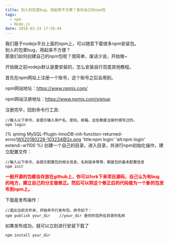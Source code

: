 ```yaml
---
title: 别人的包里bug，用起来不方便？发布自己的npm包
tags:
  - npm
  - Node.js
date: 2018-02-24 17:58:44
---
```

我们基于nodejs平台上面的npm上，可以随意下载很多npm安装包。  
别人的包里bug，用起来不方便？  
那我们如何创建自己的npm包呢？很简单，废话少说，开始做~

开始做之前nodejs默认是要安装的，怎么安装自行百度其他教程。

首先在npm网站上注册一个账号，这个账号之后会用到。

npm网站地址：https://www.npmjs.com/

npm网站注册地址：https://www.npmjs.com/signup

注册完毕，回到命令行工具:

``` 
//输入以下命令，会提示输入用户名、密码、邮箱，这些都是注册时填写过的。
npm login
```
{% qnimg MySQL-Plugin-InnoDB-init-function-returned-error/WX20180228-103234@2x.png 'title:npm login' 'alt:npm login' extend:-w1100 %}
创建一个自己的目录，进入目录，并进行npm初始化操作，建立配置文件：

```
//输入以下命令，会提示配置包的相关信息，名称版本等等，都是包的基本配置信息
npm init
```

<font color="red">**一般开源的包都会存放在github上，你可以fork下来项目源码，自己认为有bug的地方，建立自己的分支做修正。然后可以将这个修正后的代码做为一个新的包发布到npm上。**  </font>

下面是发布操作：

```
//退出当前文件夹，开始命令行发布包，命令如下：
npm publish your_dir    //your_dir 是你的包所在目录的名称
```
如果发布成功，就可以立刻进行安装下载了
```
npm install your_dir
```